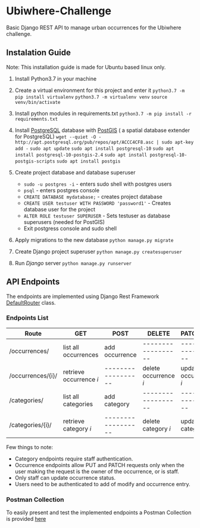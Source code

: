 
# Ubiwhere-Challenge

Basic Django REST API to manage urban occurrences for the Ubiwhere challenge.

## Instalation Guide
Note: This installation guide is made for Ubuntu based linux only.
 1. Install Python3.7 in your machine
 
 2. Create a virtual environment for this project and enter it
 	```python3.7 -m pip install virtualenv```
 	```python3.7 -m virtualenv venv```
 	```source venv/bin/activate```
 
 3. Install python modules in requirements.txt
	```python3.7 -m pip install -r requirements.txt```
 
 4. Install  [PostgreSQL](https://postgresql.org) database with [PostGIS](https://postgis.net/) ( a spatial database extender for PostgreSQL)
	```wget --quiet -O - http://apt.postgresql.org/pub/repos/apt/ACCC4CF8.asc | sudo apt-key add -```
	```sudo apt update```
	```sudo apt install postgresql-10```
	```sudo apt install postgresql-10-postgis-2.4```
	```sudo apt install postgresql-10-postgis-scripts```
	```sudo apt install postgis```

5. Create project database and database superuser
	- ```sudo -u postgres -i``` - enters sudo shell with postgres users
	- ```psql``` - enters postgres console
	- ```CREATE DATABASE mydatabase;``` - creates project database
	- ```CREATE USER testuser WITH PASSWORD 'password1'``` - Creates database user for the project
	- ```ALTER ROLE testuser SUPERUSER``` - Sets testuser as database superusers (needed for PostGIS)
	- Exit postgress console and sudo shell

6. Apply migrations to the new database
	```python manage.py migrate```

7. Create Django project superuser
	```python manage.py createsuperuser```

8. Run _Django_ server
	```python manage.py runserver```

## API Endpoints
The endpoints are implemented using Django Rest Framework [DefaultRouter](https://www.django-rest-framework.org/api-guide/routers/#defaultrouter) class.

### Endpoints List

|Route| GET | POST |  DELETE |  PATCH/PUT |
|--|--|--|--|--|
|/occurrences/| list all occurrences | add occurrence |------------------ | ------------------ | 
|/occurrences/{i}/| retrieve occurrence _i_ | ------------------ | delete occurrence _i_ | update occurrence _i_  |
|/categories/| list all categories| add category | ------------------ | ------------------ |
|/categories/{i}/| retrieve category _i_ | ------------------  | delete category _i_ | update category _i_ |

Few things to note:
 - Category endpoints require staff authentication.
 - Occurrence endpoints allow PUT and PATCH requests only when the user making the request is the owner of the occurrence, or is staff.
 - Only staff can update occurrence status. 
 - Users need to be authenticated to add of modify and occurrence entry.

### Postman Collection
To easily present and test the implemented endpoints a Postman Collection is provided [here](https://www.getpostman.com/collections/af5ca37b2c5550c8ad86)
